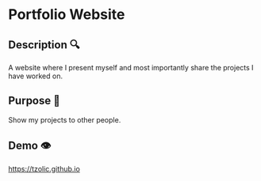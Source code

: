 # Portfolio Website

## Description 🔍

A website where I present myself and most importantly share the projects I have worked on.

## Purpose 🎯

Show my projects to other people.

## Demo 👁️

https://tzolic.github.io

